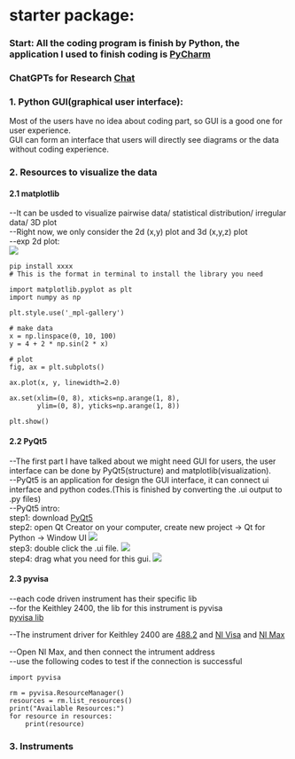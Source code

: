 # starter package:

### Start: All the coding program is finish by Python, the application I used to finish coding is [PyCharm](https://www.jetbrains.com/pycharm/download/?section=windows#section=windows)  

### ChatGPTs for Research [Chat](ChatGPTs)
### 1. Python GUI(graphical user interface):  
   Most of the users have no idea about coding part, so GUI is a good one for user experience.  
   GUI can form an interface that users will directly see diagrams or the data without coding experience.  

### 2. Resources to visualize the data  
   #### 2.1 matplotlib  
   --It can be usded to visualize pairwise data/ statistical distribution/ irregular data/ 3D plot  
   --Right now, we only consider the 2d (x,y) plot and 3d (x,y,z) plot  
   --exp 2d plot:  
   ![](https://matplotlib.org/stable/_images/sphx_glr_plot_001.png)  
   ```
   pip install xxxx
   # This is the format in terminal to install the library you need
   ```
   ```
   import matplotlib.pyplot as plt
   import numpy as np

   plt.style.use('_mpl-gallery')

   # make data
   x = np.linspace(0, 10, 100)
   y = 4 + 2 * np.sin(2 * x)

   # plot
   fig, ax = plt.subplots()

   ax.plot(x, y, linewidth=2.0)

   ax.set(xlim=(0, 8), xticks=np.arange(1, 8),
          ylim=(0, 8), yticks=np.arange(1, 8))

   plt.show()
   ```
   
   #### 2.2 PyQt5  
   --The first part I have talked about we might need GUI for users, the user interface can be done by PyQt5(structure) and matplotlib(visualization).  
   --PyQt5 is an application for design the GUI interface, it can connect ui interface and python codes.(This is finished by converting the .ui output to .py files)  
   --PyQt5 intro:  
       step1: download [PyQt5](https://www.qt.io/download)  
       step2: open Qt Creator on your computer, create new project -> Qt for Python -> Window UI ![](https://codehs.com/uploads/fd63edb6633b2b822e9d85bcd4f24d5b)  
       step3: double click the .ui file. ![](https://codehs.com/uploads/0e1e721f30d1a382da8fc3d5d180a2a0)  
       step4: drag what you need for this gui. ![](https://codehs.com/uploads/140ff30f0902590d41fa885084824ddc)  
   
   #### 2.3 pyvisa  
   --each code driven instrument has their specific lib  
   --for the Keithley 2400, the lib for this instrument is pyvisa  
   [pyvisa lib](https://pyvisa.readthedocs.io/en/latest/)  

   --The instrument driver for Keithley 2400 are [488.2](https://www.ni.com/en/support/downloads/drivers/download.ni-488-2.html#484357) and [NI Visa](https://www.ni.com/en/support/downloads/drivers/download.ni-visa.html#521671) and [NI Max](https://www.ni.com/en/support/downloads/drivers/download.system-configuration.html#521523)
   
   --Open NI Max, and then connect the intrument address  
   --use the following codes to test if the connection is successful  
   
   ```
   import pyvisa

   rm = pyvisa.ResourceManager()
   resources = rm.list_resources()
   print("Available Resources:")
   for resource in resources:
       print(resource)
   ```

   
   
### 3. Instruments  

